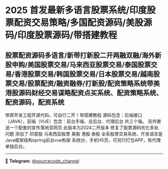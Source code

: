 # 2025 首发最新多语言股票系统/印度股票配资交易策略/多国配资源码/美股源码/印度股票源码/带搭建教程



## 股票配资源码多语言/新带打新股二开两融双融/海外新股申购/美国股票交易/马来西亚股票交易/泰国股票交易/香港股票交易/韩国股票交易/日本股票交易/越南股票交易/股票配资/融资融券/打新股/配资策略系统带美港股源码财经交易谋略配资点买系统、配资策略系统、配资源码，配资系统

带原开发工程开源代码，可自行二开！带搭建教程
源码包含：后端接口（JAVA），前端（VUE）包含：前台手端、总后台、代理后台 共三个端。
另外赠送一个配套的宣传落地官网页
此版本为2024二开版本 修复了股票源码优化多处问题 添加了 印度股 马来西亚股票 美股 港股 泰股
全系股票交易系统，开发语言是Java框架结构spring前台vue构架
系统分，手机H5页，可另行打包APP，有代理单独后台。

---
📢 **Telegram:** [@sourcecode_channel](https://t.me/sourcecode_channel)
